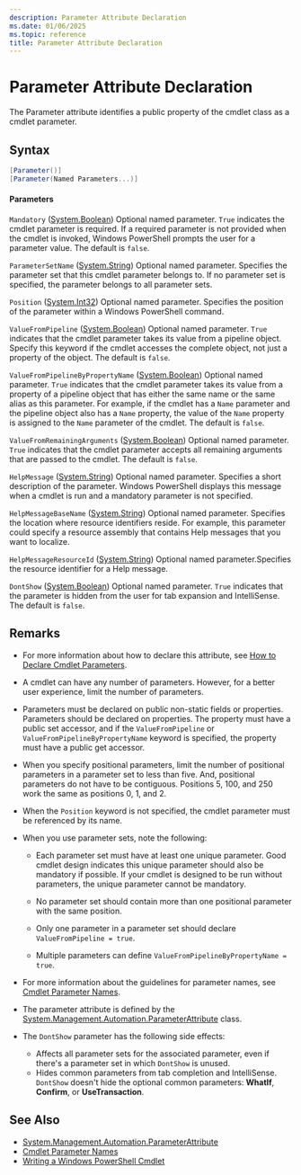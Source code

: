 ```yaml
---
description: Parameter Attribute Declaration
ms.date: 01/06/2025
ms.topic: reference
title: Parameter Attribute Declaration
---
```

# Parameter Attribute Declaration

The Parameter attribute identifies a public property of the cmdlet class as a cmdlet parameter.

## Syntax

```csharp
[Parameter()]
[Parameter(Named Parameters...)]
```

#### Parameters

`Mandatory` ([System.Boolean][03]) Optional named parameter. `True` indicates the cmdlet parameter
is required. If a required parameter is not provided when the cmdlet is invoked, Windows PowerShell
prompts the user for a parameter value. The default is `false`.

`ParameterSetName` ([System.String][06]) Optional named parameter. Specifies the parameter set that
this cmdlet parameter belongs to. If no parameter set is specified, the parameter belongs to all
parameter sets.

`Position` ([System.Int32][04]) Optional named parameter. Specifies the position of the parameter
within a Windows PowerShell command.

`ValueFromPipeline` ([System.Boolean][03]) Optional named parameter. `True` indicates that the
cmdlet parameter takes its value from a pipeline object. Specify this keyword if the cmdlet accesses
the complete object, not just a property of the object. The default is `false`.

`ValueFromPipelineByPropertyName` ([System.Boolean][03]) Optional named parameter. `True` indicates
that the cmdlet parameter takes its value from a property of a pipeline object that has either the
same name or the same alias as this parameter. For example, if the cmdlet has a `Name` parameter and
the pipeline object also has a `Name` property, the value of the `Name` property is assigned to the
`Name` parameter of the cmdlet. The default is `false`.

`ValueFromRemainingArguments` ([System.Boolean][03]) Optional named parameter. `True` indicates that
the cmdlet parameter accepts all remaining arguments that are passed to the cmdlet. The default is
`false`.

`HelpMessage` ([System.String][06]) Optional named parameter. Specifies a short description of the
parameter. Windows PowerShell displays this message when a cmdlet is run and a mandatory parameter
is not specified.

`HelpMessageBaseName` ([System.String][06]) Optional named parameter. Specifies the location where
resource identifiers reside. For example, this parameter could specify a resource assembly that
contains Help messages that you want to localize.

`HelpMessageResourceId` ([System.String][06]) Optional named parameter.Specifies the resource
identifier for a Help message.

`DontShow` ([System.Boolean][03]) Optional named parameter. `True` indicates that the parameter is
hidden from the user for tab expansion and IntelliSense. The default is `false`.

## Remarks

- For more information about how to declare this attribute, see
  [How to Declare Cmdlet Parameters][01].

- A cmdlet can have any number of parameters. However, for a better user experience, limit the
  number of parameters.

- Parameters must be declared on public non-static fields or properties. Parameters should be
  declared on properties. The property must have a public set accessor, and if the
  `ValueFromPipeline` or `ValueFromPipelineByPropertyName` keyword is specified, the property must
  have a public get accessor.

- When you specify positional parameters, limit the number of positional parameters in a parameter
  set to less than five. And, positional parameters do not have to be contiguous. Positions 5, 100,
  and 250 work the same as positions 0, 1, and 2.

- When the `Position` keyword is not specified, the cmdlet parameter must be referenced by its name.

- When you use parameter sets, note the following:

  - Each parameter set must have at least one unique parameter. Good cmdlet design indicates this
    unique parameter should also be mandatory if possible. If your cmdlet is designed to be run
    without parameters, the unique parameter cannot be mandatory.

  - No parameter set should contain more than one positional parameter with the same position.

  - Only one parameter in a parameter set should declare `ValueFromPipeline = true`.

  - Multiple parameters can define `ValueFromPipelineByPropertyName = true`.

- For more information about the guidelines for parameter names, see [Cmdlet Parameter Names][07].

- The parameter attribute is defined by the [System.Management.Automation.ParameterAttribute][05]
  class.

- The `DontShow` parameter has the following side effects:

  - Affects all parameter sets for the associated parameter, even if there's a parameter set in
    which `DontShow` is unused.
  - Hides common parameters from tab completion and IntelliSense. `DontShow` doesn't hide the
    optional common parameters: **WhatIf**, **Confirm**, or **UseTransaction**.

## See Also

- [System.Management.Automation.ParameterAttribute][05]
- [Cmdlet Parameter Names][07]
- [Writing a Windows PowerShell Cmdlet][02]

<!-- link references -->
[01]: ./how-to-declare-cmdlet-parameters.md
[02]: ./writing-a-windows-powershell-cmdlet.md
[03]: /dotnet/api/System.Boolean
[04]: /dotnet/api/System.Int32
[05]: /dotnet/api/System.Management.Automation.ParameterAttribute
[06]: /dotnet/api/System.String
[07]: standard-cmdlet-parameter-names-and-types.md
